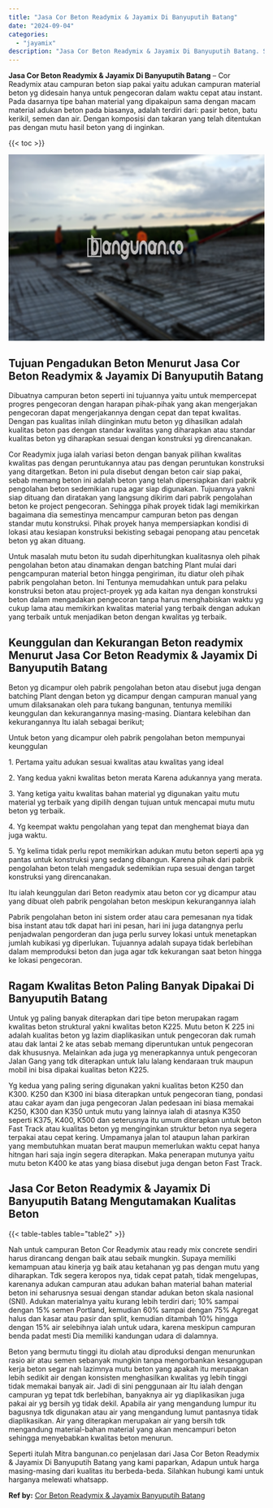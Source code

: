 ```yaml
---
title: "Jasa Cor Beton Readymix & Jayamix Di Banyuputih Batang"
date: "2024-09-04"
categories: 
  - "jayamix"
description: "Jasa Cor Beton Readymix & Jayamix Di Banyuputih Batang. Seperti itulah Mitra bangunan.co penjelasan dari Jasa Cor Beton Readymix & Jayamix Di Banyuputih Bata..."
---
```


**Jasa Cor Beton Readymix & Jayamix Di Banyuputih Batang** – Cor Readymix atau campuran beton siap pakai yaitu adukan campuran material beton yg didesain hanya untuk pengecoran dalam waktu cepat atau instant. Pada dasarnya tipe bahan material yang dipakaipun sama dengan macam material adukan beton pada biasanya, adalah terdiri dari: pasir beton, batu kerikil, semen dan air. Dengan komposisi dan takaran yang telah ditentukan pas dengan mutu hasil beton yang di inginkan.

{{< toc >}}

![Jasa Cor Beton Readymix & Jayamix Di Banyuputih Batang](/images/jasa-cor-readymix-38.png)

## Tujuan Pengadukan Beton Menurut Jasa Cor Beton Readymix & Jayamix Di Banyuputih Batang

Dibuatnya campuran beton seperti ini tujuannya yaitu untuk mempercepat progres pengecoran dengan harapan pihak-pihak yang akan mengerjakan pengecoran dapat mengerjakannya dengan cepat dan tepat kwalitas. Dengan pas kualitas inilah diinginkan mutu beton yg dihasilkan adalah kualitas beton pas dengan standar kwalitas yang diharapkan atau standar kualitas beton yg diharapkan sesuai dengan konstruksi yg direncanakan.

Cor Readymix juga ialah variasi beton dengan banyak pilihan kwalitas kwalitas pas dengan peruntukannya atau pas dengan peruntukan konstruksi yang ditargetkan. Beton ini pula disebut dengan beton cair siap pakai, sebab memang beton ini adalah beton yang telah dipersiapkan dari pabrik pengolahan beton sedemikian rupa agar siap digunakan. Tujuannya yakni siap dituang dan diratakan yang langsung dikirim dari pabrik pengolahan beton ke project pengecoran. Sehingga pihak proyek tidak lagi memikirkan bagaimana dia semestinya mencampur campuran beton pas dengan standar mutu konstruksi. Pihak proyek hanya mempersiapkan kondisi di lokasi atau kesiapan konstruksi bekisting sebagai penopang atau pencetak beton yg akan dituang.

Untuk masalah mutu beton itu sudah diperhitungkan kualitasnya oleh pihak pengolahan beton atau dinamakan dengan batching Plant mulai dari pengcampuran material beton hingga pengiriman, itu diatur oleh pihak pabrik pengolahan beton. Ini Tentunya memudahkan untuk para pelaku konstruksi beton atau project-proyek yg ada kaitan nya dengan konstruksi beton dalam mengadakan pengecoran tanpa harus menghabiskan waktu yg cukup lama atau memikirkan kwalitas material yang terbaik dengan adukan yang terbaik untuk menjadikan beton dengan kwalitas yg terbaik.

## Keunggulan dan Kekurangan Beton readymix Menurut Jasa Cor Beton Readymix & Jayamix Di Banyuputih Batang

Beton yg dicampur oleh pabrik pengolahan beton atau disebut juga dengan batching Plant dengan beton yg dicampur dengan campuran manual yang umum dilaksanakan oleh para tukang bangunan, tentunya memiliki keunggulan dan kekurangannya masing-masing. Diantara kelebihan dan kekurangannya Itu ialah sebagai berikut;

Untuk beton yang dicampur oleh pabrik pengolahan beton mempunyai keunggulan

1\. Pertama yaitu adukan sesuai kwalitas atau kwalitas yang ideal

2\. Yang kedua yakni kwalitas beton merata Karena adukannya yang merata.

3\. Yang ketiga yaitu kwalitas bahan material yg digunakan yaitu mutu material yg terbaik yang dipilih dengan tujuan untuk mencapai mutu mutu beton yg terbaik.

4\. Yg keempat waktu pengolahan yang tepat dan menghemat biaya dan juga waktu.

5\. Yg kelima tidak perlu repot memikirkan adukan mutu beton seperti apa yg pantas untuk konstruksi yang sedang dibangun. Karena pihak dari pabrik pengolahan beton telah mengaduk sedemikian rupa sesuai dengan target konstruksi yang direncanakan.

Itu ialah keunggulan dari Beton readymix atau beton cor yg dicampur atau yang dibuat oleh pabrik pengolahan beton meskipun kekurangannya ialah

Pabrik pengolahan beton ini sistem order atau cara pemesanan nya tidak bisa instant atau tdk dapat hari ini pesan, hari ini juga datangnya perlu penjadwalan pengorderan dan juga perlu survey lokasi untuk menetapkan jumlah kubikasi yg diperlukan. Tujuannya adalah supaya tidak berlebihan dalam memproduksi beton dan juga agar tdk kekurangan saat beton hingga ke lokasi pengecoran.

## Ragam Kwalitas Beton Paling Banyak Dipakai Di Banyuputih Batang

Untuk yg paling banyak diterapkan dari tipe beton merupakan ragam kwalitas beton struktural yakni kwalitas beton K225. Mutu beton K 225 ini adalah kualitas beton yg lazim diaplikasikan untuk pengecoran dak rumah atau dak lantai 2 ke atas sebab memang diperuntukan untuk pengecoran dak khususnya. Melainkan ada juga yg menerapkannya untuk pengecoran Jalan Gang yang tdk diterapkan untuk lalu lalang kendaraan truk maupun mobil ini bisa dipakai kualitas beton K225.

Yg kedua yang paling sering digunakan yakni kualitas beton K250 dan K300. K250 dan K300 ini biasa diterapkan untuk pengecoran tiang, pondasi atau cakar ayam dan juga pengecoran Jalan pedesaan ini biasa memakai K250, K300 dan K350 untuk mutu yang lainnya ialah di atasnya K350 seperti K375, K400, K500 dan seterusnya itu umum diterapkan untuk beton Fast Track atau kualitas beton yg menginginkan struktur beton nya segera terpakai atau cepat kering. Umpamanya jalan tol ataupun lahan parkiran yang membutuhkan muatan berat maupun memerlukan waktu cepat hanya hitngan hari saja ingin segera diterapkan. Maka penerapan mutunya yaitu mutu beton K400 ke atas yang biasa disebut juga dengan beton Fast Track.

## Jasa Cor Beton Readymix & Jayamix Di Banyuputih Batang Mengutamakan Kualitas Beton

{{< table-tables table="table2" >}}

Nah untuk campuran Beton Cor Readymix atau ready mix concrete sendiri harus dirancang dengan baik atau sebaik mungkin. Supaya memiliki kemampuan atau kinerja yg baik atau ketahanan yg pas dengan mutu yang diharapkan. Tdk segera keropos nya, tidak cepat patah, tidak mengelupas, karenanya adukan campuran atau adukan bahan material bahan material beton ini seharusnya sesuai dengan standar adukan beton skala nasional (SNI). Adukan materialnya yaitu kurang lebih terdiri dari; 10% sampai dengan 15% semen Portland, kemudian 60% sampai dengan 75% Agregat halus dan kasar atau pasir dan split, kemudian ditambah 10% hingga dengan 15% air selebihnya ialah untuk udara, karena meskipun campuran benda padat mesti Dia memiliki kandungan udara di dalamnya.

Beton yang bermutu tinggi itu diolah atau diproduksi dengan menurunkan rasio air atau semen sebanyak mungkin tanpa mengorbankan kesanggupan kerja beton segar nah lazimnya mutu beton yang apakah itu merupakan lebih sedikit air dengan konsisten menghasilkan kwalitas yg lebih tinggi tidak memakai banyak air. Jadi di sini penggunaan air Itu ialah dengan campuran yg tepat tdk berlebihan, banyaknya air yg diaplikasikan juga pakai air yg bersih yg tidak dekil. Apabila air yang mengandung lumpur itu bagusnya tdk digunakan atau air yang mengandung lumut pantasnya tidak diaplikasikan. Air yang diterapkan merupakan air yang bersih tdk mengandung material-bahan material yang akan mencampuri beton sehingga menyebabkan kwalitas beton menurun.

Seperti itulah Mitra bangunan.co penjelasan dari Jasa Cor Beton Readymix & Jayamix Di Banyuputih Batang yang kami paparkan, Adapun untuk harga masing-masing dari kualitas itu berbeda-beda. Silahkan hubungi kami untuk harganya melewati whatsapp.

**Ref by:** [Cor Beton Readymix & Jayamix Banyuputih Batang](https://id.wikipedia.org/wiki/Cor)
